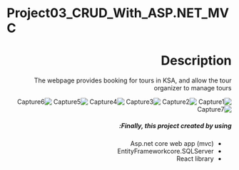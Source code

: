 # Project03_CRUD_With_ASP.NET_MVC

<div dir="rtl" >



# Description  
The webpage provides booking for tours in KSA, and allow the tour organizer to manage tours

![Capture1](https://user-images.githubusercontent.com/82495629/121799287-ee661d00-cc33-11eb-9ac8-a87c7c63cdd5.PNG)
![Capture2](https://user-images.githubusercontent.com/82495629/121799289-f4f49480-cc33-11eb-8b01-17667ad1f4f5.PNG)
![Capture3](https://user-images.githubusercontent.com/82495629/121799295-fa51df00-cc33-11eb-8201-b4c9964ab181.PNG)
![Capture4](https://user-images.githubusercontent.com/82495629/121799302-00e05680-cc34-11eb-8a8d-c64809f14e89.PNG)
![Capture5](https://user-images.githubusercontent.com/82495629/121799314-105f9f80-cc34-11eb-8787-719c0e7dc0d8.PNG)
![Capture6](https://user-images.githubusercontent.com/82495629/121799320-16558080-cc34-11eb-89f7-95ecddeb40b1.PNG)
![Capture7](https://user-images.githubusercontent.com/82495629/121799324-1ce3f800-cc34-11eb-9e9e-720bf55ce7bd.PNG)

##### Finally, this project created by using:
* Asp.net core web app (mvc) 
* EntityFrameworkcore.SQLServer
* React  library

    
</div>
